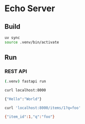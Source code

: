 # Echo Server

## Build

```bash
uv sync
source .venv/bin/activate
```

## Run

### REST API

```bash
(.venv) fastapi run
```

```bash
curl localhost:8000

{"Hello":"World"}
```

```bash
curl 'localhost:8000/items/1?q=foo'

{"item_id":1,"q":"foo"}
```

